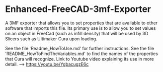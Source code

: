 # Enhanced-FreeCAD-3mf-Exporter
A 3MF exporter that allows you to set properties that are available to other software that imports this file.  Its primary use is to allow you to set values on an object in FreeCad (such as infill density) that will be used by 3D Slicers such as Ultimaker Cura upon loading.

See the file 'Readme_HowToUse.md' for further instructions.
See the file 'README_HowToFindTheVariables.md' to find the names of the properties that Cura will recognize. 
Link to Youtube video explaining its use in more detail. -->  https://youtu.be/YgbacugzE6c